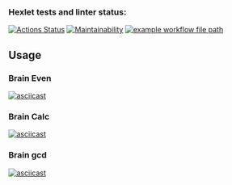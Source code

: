 ### Hexlet tests and linter status:
[![Actions Status](https://github.com/titanmen1/python-project-lvl1/workflows/hexlet-check/badge.svg)](https://github.com/titanmen1/python-project-lvl1/actions)
[![Maintainability](https://api.codeclimate.com/v1/badges/a99a88d28ad37a79dbf6/maintainability)](https://codeclimate.com/github/codeclimate/codeclimate/maintainability)
[![example workflow file path](https://github.com/titanmen1/python-project-lvl1/workflows/Linter/badge.svg)](https://github.com/titanmen1/python-project-lvl1/actions)
## Usage

### Brain Even
[![asciicast](https://asciinema.org/a/AuBM0909rYct8YG3zWPiegraB.svg)](https://asciinema.org/a/AuBM0909rYct8YG3zWPiegraB)

### Brain Calc
[![asciicast](https://asciinema.org/a/Q5UMQ6bR3X0WGZHsfnVT5gCQY.svg)](https://asciinema.org/a/Q5UMQ6bR3X0WGZHsfnVT5gCQY)

### Brain gcd
[![asciicast](https://asciinema.org/a/sQ6ffQNpughNXM8YFz829wLAC.svg)](https://asciinema.org/a/sQ6ffQNpughNXM8YFz829wLAC)